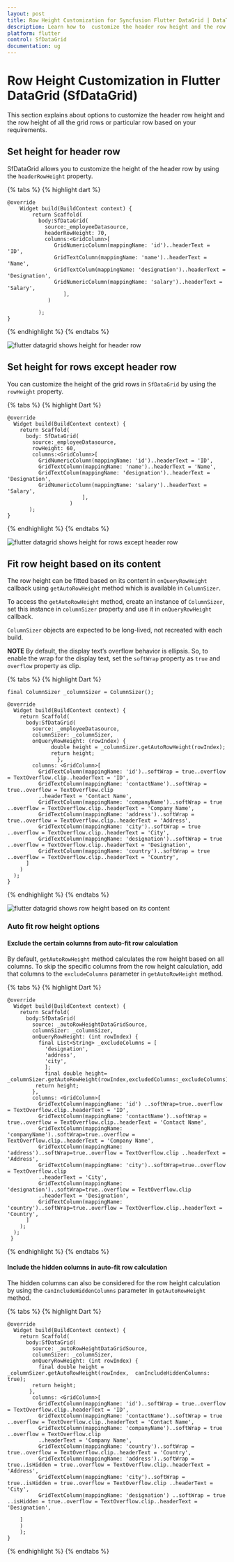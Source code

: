 ```yaml
---
layout: post
title: Row Height Customization for Syncfusion Flutter DataGrid | DataTable
description: Learn how to  customize the header row height and the row height of all the grid rows by using Row Height feature in Syncfusion Flutter DataGrid.
platform: flutter
control: SfDataGrid
documentation: ug
---
```


# Row Height Customization in Flutter DataGrid (SfDataGrid)

This section explains about options to customize the header row height and the row height of all the grid rows or particular row based on your requirements.

## Set height for header row

SfDataGrid allows you to customize the height of the header row by using the `headerRowHeight` property.

{% tabs %}
{% highlight dart %} 

    @override
        Widget build(BuildContext context) {
            return Scaffold(
              body:SfDataGrid(
                source:_employeeDatasource,
                headerRowHeight: 70,
                columns:<GridColumn>[
                   GridNumericColumn(mappingName: 'id')..headerText = 'ID',
                   GridTextColumn(mappingName: 'name')..headerText = 'Name',
                   GridTextColum(mappingName: 'designation')..headerText = 'Designation',
                   GridNumericColumn(mappingName: 'salary')..headerText = 'Salary',
                      ],
                 )
          
              );
    }

{% endhighlight %}
{% endtabs %}

![flutter datagrid shows height for header row ](images/row-height-customization/flutter-datagrid-rowHeaderHeight.jpg)

## Set height for rows except header row

You can customize the height of the grid rows in `SfDataGrid` by using the `rowHeight` property.

{% tabs %}
{% highlight Dart %} 
        
    @override
      Widget build(BuildContext context) {
        return Scaffold(
          body: SfDataGrid(
            source:_employeeDatasource,
            rowHeight: 60,
            columns:<GridColumn>[
              GridNumericColumn(mappingName: 'id')..headerText = 'ID',
              GridTextColumn(mappingName: 'name')..headerText = 'Name',
              GridTextColum(mappingName: 'designation')..headerText = 'Designation',
              GridNumericColumn(mappingName: 'salary')..headerText = 'Salary',
                            ],
                        )
           );
    }

{% endhighlight %}
{% endtabs %}

![flutter datagrid shows height for rows except header row ](images/row-height-customization/flutter-datagrid-rowHeight.jpg)

## Fit row height based on its content

The row height can be fitted based on its content in `onQueryRowHeight` callback using `getAutoRowHeight` method which is available in `ColumnSizer`.

To access the `getAutoRowHeight` method, create an instance of `ColumnSizer`, set this instance in `columnSizer` property and use it in `onQueryRowHeight` callback. 

`ColumnSizer` objects are expected to be long-lived, not recreated with each build. 
 
**NOTE**
    By default, the display text’s overflow behavior is ellipsis. So, to enable the wrap for the display text, set the `softWrap` property as `true` and `overflow` property as clip.


{% tabs %}
{% highlight Dart %} 

    final ColumnSizer _columnSizer = ColumnSizer();

    @override
      Widget build(BuildContext context) {
        return Scaffold(
          body:SfDataGrid(
            source: _employeeDatasource,
            columnSizer: _columnSizer,
            onQueryRowHeight: (rowIndex) {
                  double height = _columnSizer.getAutoRowHeight(rowIndex);
                  return height;
                    },
            columns: <GridColumn>[
              GridTextColumn(mappingName: 'id')..softWrap = true..overflow = TextOverflow.clip..headerText = 'ID',
              GridTextColumn(mappingName: 'contactName')..softWrap = true..overflow = TextOverflow.clip
              ..headerText = 'Contact Name',
              GridTextColumn(mappingName: 'companyName')..softWrap = true ..overflow = TextOverflow.clip..headerText = 'Company Name',
              GridTextColumn(mappingName: 'address')..softWrap = true..overflow = TextOverflow.clip..headerText = 'Address',
              GridTextColumn(mappingName: 'city')..softWrap = true ..overflow = TextOverflow.clip..headerText = 'City',
              GridTextColumn(mappingName: 'designation')..softWrap = true ..overflow = TextOverflow.clip..headerText = 'Designation',
              GridTextColumn(mappingName: 'country')..softWrap = true ..overflow = TextOverflow.clip..headerText = 'Country',
          ]    
        )
      );
    }

{% endhighlight %}
{% endtabs %}

![flutter datagrid shows row height based on its content](images/row-height-customization/flutter-datagrid-contentBasedRowHeight.jpg)

### Auto fit row height options

#### Exclude the certain columns from auto-fit row calculation
                
By default, `getAutoRowHeight` method calculates the row height based on all columns. To skip the specific columns from the row height calculation, add that columns to the `excludeColumns` parameter in `getAutoRowHeight` method.

 {% tabs %}
{% highlight Dart %} 

    @override
      Widget build(BuildContext context) {
        return Scaffold(
          body:SfDataGrid(
            source: _autoRowHeightDataGridSource,
            columnSizer: _columnSizer,
            onQueryRowHeight: (int rowIndex) {
              final List<String> _excludeColumns = [
                'designation',
                'address',
                'city',
                ];
                final double height= _columnSizer.getAutoRowHeight(rowIndex,excludedColumns:_excludeColumns);
             return height;
            },
            columns: <GridColumn>[
              GridTextColumn(mappingName: 'id') ..softWrap=true..overflow = TextOverflow.clip..headerText = 'ID',
              GridTextColumn(mappingName: 'contactName')..softWrap = true..overflow = TextOverflow.clip..headerText = 'Contact Name',
              GridTextColumn(mappingName: 'companyName')..softWrap=true..overflow = TextOverflow.clip..headerText = 'Company Name',
              GridTextColumn(mappingName: 'address')..softWrap=true..overflow = TextOverflow.clip ..headerText = 'Address',
              GridTextColumn(mappingName: 'city')..softWrap=true..overflow = TextOverflow.clip
              ..headerText = 'City',
              GridTextColumn(mappingName: 'designation')..softWrap=true..overflow = TextOverflow.clip
              ..headerText = 'Designation',
              GridTextColumn(mappingName: 'country')..softWrap=true..overflow = TextOverflow.clip..headerText = 'Country',
          ]
        );
      );
     }
{% endhighlight %}
{% endtabs %}


#### Include the hidden columns in auto-fit row calculation

The hidden columns can also be considered for the row height calculation by using the `canIncludeHiddenColumns` parameter in 
`getAutoRowHeight` method.


{% tabs %}
{% highlight Dart %} 

    @override
      Widget build(BuildContext context) {
        return Scaffold(
          body:SfDataGrid(
            source: _autoRowHeightDataGridSource,
            columnSizer: _columnSizer,
            onQueryRowHeight: (int rowIndex) {
              final double height = _columnSizer.getAutoRowHeight(rowIndex,  canIncludeHiddenColumns: true);
            return height;
           },
            columns: <GridColumn>[
              GridTextColumn(mappingName: 'id')..softWrap = true..overflow = TextOverflow.clip..headerText = 'ID',
              GridTextColumn(mappingName: 'contactName')..softWrap = true ..overflow = TextOverflow.clip..headerText = 'Contact Name',
              GridTextColumn(mappingName: 'companyName')..softWrap = true ..overflow = TextOverflow.clip
              ..headerText = 'Company Name',
              GridTextColumn(mappingName: 'country')..softWrap = true..overflow = TextOverflow.clip..headerText = 'Country',
              GridTextColumn(mappingName: 'address')..softWrap = true..isHidden = true..overflow = TextOverflow.clip..headerText = 'Address',
              GridTextColumn(mappingName: 'city')..softWrap = true..isHidden = true..overflow = TextOverflow.clip ..headerText = 'City',
              GridTextColumn(mappingName: 'designation') ..softWrap = true ..isHidden = true..overflow = TextOverflow.clip..headerText = 'Designation',
             
        ]
        )
        );
    }
{% endhighlight %}
{% endtabs %}


